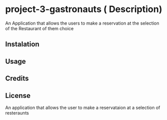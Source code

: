 # project-3-gastronauts ( Description)
 An Application that allows the users to make a reservation at the selection of the Restaurant of them choice
 
## Instalation

## Usage

## Credits

## License

An application that allows the user to make a reservataion at a selection of resteraunts

